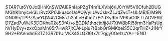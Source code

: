 $START$ut6YOJoBHnKnSWi7AIERnHpPZgT4m1LXVbj6/iJ0iYW5V6Ofuh2DUGMGXKIrnycvk3L/RvzXP0JkuacoUoAOjVyIIUwCskkZLJdZvcT+ULMB/E/M9NON08h/TPPzSaeYQW42CMs+h2uheH4hoZxEGJXy9fvfV9KaC0FTLAGVE9VD7Zad7uWJK3DGKha02oS3fA/+xBCDK1thqcjd/jj8J7XiWBbRI58rm3HaPsUghVHyEvy+zxxOpsMn05r7HwR7jtCAkLpiu7fBpbQrGMKdeiS5C2qrTHZ+2INrY9H2+RAVndmE3TZ1GR7b1UrVKX4SLQZl6fx7lr7qgy0Ge1zcYA==$END$